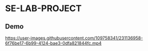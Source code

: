 # SE-LAB-PROJECT

## Demo

https://user-images.githubusercontent.com/109758341/231136958-6f76be17-6b99-4124-bae3-0dfa821844fc.mp4

